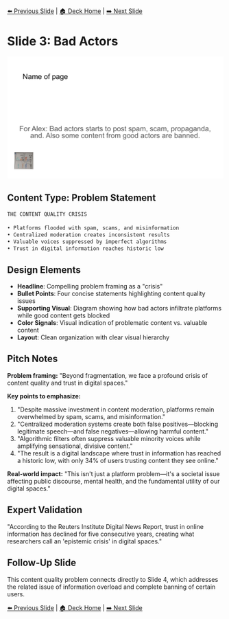 <!-- Navigation Header -->
[⬅️ Previous Slide](slide02.md) | [🏠 Deck Home](../README.md) | [➡️ Next Slide](slide04.md)

# Slide 3: Bad Actors

![Bad Actors Problem](../images/slide3.png)

## Content Type: Problem Statement

```
THE CONTENT QUALITY CRISIS

• Platforms flooded with spam, scams, and misinformation
• Centralized moderation creates inconsistent results
• Valuable voices suppressed by imperfect algorithms
• Trust in digital information reaches historic low
```

## Design Elements

- **Headline**: Compelling problem framing as a "crisis"
- **Bullet Points**: Four concise statements highlighting content quality issues
- **Supporting Visual**: Diagram showing how bad actors infiltrate platforms while good content gets blocked
- **Color Signals**: Visual indication of problematic content vs. valuable content
- **Layout**: Clean organization with clear visual hierarchy

## Pitch Notes

**Problem framing:**
"Beyond fragmentation, we face a profound crisis of content quality and trust in digital spaces."

**Key points to emphasize:**
1. "Despite massive investment in content moderation, platforms remain overwhelmed by spam, scams, and misinformation."
2. "Centralized moderation systems create both false positives—blocking legitimate speech—and false negatives—allowing harmful content."
3. "Algorithmic filters often suppress valuable minority voices while amplifying sensational, divisive content."
4. "The result is a digital landscape where trust in information has reached a historic low, with only 34% of users trusting content they see online."

**Real-world impact:**
"This isn't just a platform problem—it's a societal issue affecting public discourse, mental health, and the fundamental utility of our digital spaces."

## Expert Validation

"According to the Reuters Institute Digital News Report, trust in online information has declined for five consecutive years, creating what researchers call an 'epistemic crisis' in digital spaces."

## Follow-Up Slide

This content quality problem connects directly to Slide 4, which addresses the related issue of information overload and complete banning of certain users.

<!-- Navigation Footer -->
[⬅️ Previous Slide](slide02.md) | [🏠 Deck Home](../README.md) | [➡️ Next Slide](slide04.md)